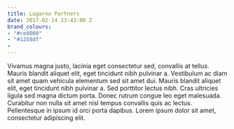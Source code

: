 ```yaml
---
title: Lugarno Partners
date: 2017-02-14 23:43:00 Z
brand_colours:
- "#ce0000"
- "#1258df"
- 
---
```


Vivamus magna justo, lacinia eget consectetur sed, convallis at tellus. Mauris blandit aliquet elit, eget tincidunt nibh pulvinar a. Vestibulum ac diam sit amet quam vehicula elementum sed sit amet dui. Mauris blandit aliquet elit, eget tincidunt nibh pulvinar a. Sed porttitor lectus nibh. Cras ultricies ligula sed magna dictum porta. Donec rutrum congue leo eget malesuada. Curabitur non nulla sit amet nisl tempus convallis quis ac lectus. Pellentesque in ipsum id orci porta dapibus. Lorem ipsum dolor sit amet, consectetur adipiscing elit.